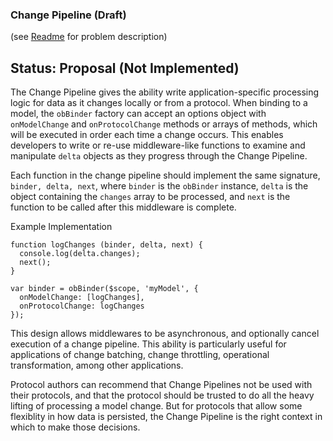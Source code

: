 ### Change Pipeline (Draft)

(see [Readme](../README.md) for problem description)

## Status: Proposal (Not Implemented)

The Change Pipeline gives the ability write application-specific
processing logic for data as it changes locally or from a protocol.
When binding to a model, the `obBinder` factory can accept an options
object with `onModelChange` and `onProtocolChange` methods or arrays
of methods, which will be executed in order each time a change occurs.
This enables developers to write or re-use middleware-like functions
to examine and manipulate `delta` objects as they progress through the Change Pipeline.

Each function in the change pipeline should implement the same signature,
`binder, delta, next`, where `binder` is the `obBinder` instance,
`delta` is the object containing the `changes` array to be processed,
and `next` is the function to be called after this middleware is complete.

Example Implementation

```
function logChanges (binder, delta, next) {
  console.log(delta.changes);
  next();
}

var binder = obBinder($scope, 'myModel', {
  onModelChange: [logChanges],
  onProtocolChange: logChanges
});
```

This design allows middlewares to be asynchronous,
and optionally cancel execution of a change pipeline.
This ability is particularly useful for applications of change batching,
change throttling, operational transformation, among other applications.

Protocol authors can recommend that Change Pipelines not be used with their protocols,
and that the protocol should be trusted to do all the heavy lifting of processing a model change.
But for protocols that allow some flexiblity in how data is persisted,
the Change Pipeline is the right context in which to make those decisions.
